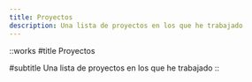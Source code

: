```yaml
---
title: Proyectos
description: Una lista de proyectos en los que he trabajado
---
```


::works
#title
Proyectos

#subtitle
Una lista de proyectos en los que he trabajado
::